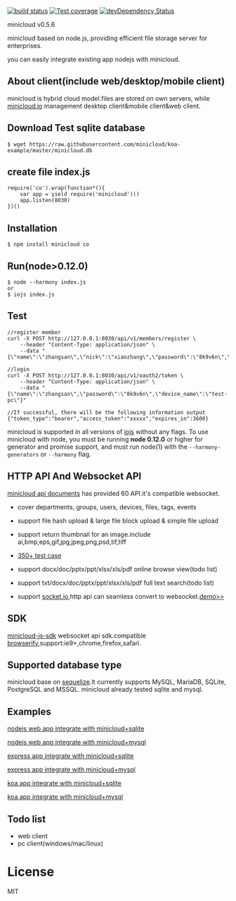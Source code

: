 
  [![build status][travis-image]][travis-url]
  [![Test coverage][coveralls-image]][coveralls-url]
  [![devDependency Status](https://david-dm.org/atom/electron/dev-status.svg)](https://david-dm.org/minicloud/minicloud#info=devDependencies)
  
  minicloud v0.5.6

  minicloud based on node.js, providing efficient file storage server for enterprises.

  you can easily integrate existing app nodejs with minicloud.

## About client(include web/desktop/mobile client)

  minicloud is hybrid cloud model.files are stored on own servers, while [minicloud.io](http://minicloud.io) management desktop client&mobile client&web client.

## Download Test sqlite database
```
$ wget https://raw.githubusercontent.com/minicloud/koa-example/master/minicloud.db

```
## create file index.js
```
require('co').wrap(function*(){
	var app = yield require('minicloud')()
	app.listen(8030)
})()

```
## Installation
```
$ npm install minicloud co
```
## Run(node>0.12.0)
```
$ node --harmony index.js
or
$ iojs index.js
```
## Test
```
//register member
curl -X POST http://127.0.0.1:8030/api/v1/members/register \
    --header "Content-Type: application/json" \
    --data "{\"name\":\"zhangsan\",\"nick\":\"xiaozhang\",\"password\":\"8k9v6n\",\"email\":\"zhangsan@minicloud.io\"}"

//login 
curl -X POST http://127.0.0.1:8030/api/v1/oauth2/token \
    --header "Content-Type: application/json" \
    --data "{\"name\":\"zhangsan\",\"password\":\"8k9v6n\",\"device_name\":\"test-pc\"}"

//If successful, there will be the following information output
{"token_type":"bearer","access_token":"xxxxx","expires_in":3600}

```

minicloud is supported in all versions of [iojs](https://iojs.org) without any flags.
To use minicloud with node, you must be running __node 0.12.0__ or higher for generator and promise support, and must run node(1)
  with the `--harmony-generators` or `--harmony` flag.

## HTTP API And Websocket API

[minicloud api documents](https://minicloud.readme.io/docs) has provided 60 API.it's compatible websocket.

- cover departments, groups, users, devices, files, tags, events

- support file hash upload & large file block upload & simple file upload

- support return thumbnail for an image.include ai,bmp,eps,gif,jpg,jpeg,png,psd,tif,tiff

- [350+ test case](https://travis-ci.org/minicloud/minicloud)

- support docx/doc/pptx/ppt/xlsx/xls/pdf online browse view(todo list)

- support txt/docx/doc/pptx/ppt/xlsx/xls/pdf full text search(todo list)

- support [socket.io](https://socket.io),http api can seamless convert to websocket.[demo>>](https://minicloud.readme.io/docs/how-to-use-websocket)

## SDK
[minicloud-js-sdk](https://github.com/minicloud/minicloud-js-sdk) websocket api sdk.compatible [browserify](https://www.npmjs.com/package/browserify),support:ie9+,chrome,firefox,safari.

## Supported database type

 minicloud base on [sequelize](https://github.com/sequelize/sequelize).It currently supports MySQL, MariaDB, SQLite, PostgreSQL and MSSQL. minicloud already tested sqlite and mysql.

## Examples
[nodejs web app integrate with minicloud+sqlite](https://github.com/minicloud/nodejs-example)

[nodejs web app integrate with minicloud+mysql](https://github.com/minicloud/nodejs-mysql-example)

[express app integrate with minicloud+sqlite](https://github.com/minicloud/express-example)

[express app integrate with minicloud+mysql](https://github.com/minicloud/express-mysql-example)

[koa app integrate with minicloud+sqlite](https://github.com/minicloud/koa-example)

[koa app integrate with minicloud+mysql](https://github.com/minicloud/koa-mysql-example)

## Todo list
 
- web client
- pc client(windows/mac/linux)

# License

  MIT
 
[travis-image]: https://img.shields.io/travis/minicloud/minicloud/master.svg?style=flat-square
[travis-url]: https://travis-ci.org/minicloud/minicloud 
[coveralls-image]: https://img.shields.io/coveralls/minicloud/minicloud/master.svg?style=flat-square
[coveralls-url]: https://coveralls.io/r/minicloud/minicloud?branch=master